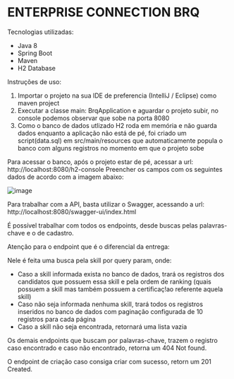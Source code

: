 # ENTERPRISE CONNECTION BRQ

Tecnologias utilizadas:
- Java 8
- Spring Boot
- Maven
- H2 Database 

Instruções de uso:

1) Importar o projeto na sua IDE de preferencia (IntelliJ / Eclipse) como maven project
2) Executar a classe main: BrqApplication e aguardar o projeto subir, no console podemos observar que sobe na porta 8080
3) Como o banco de dados utlizado H2 roda em memória e não guarda dados enquanto a aplicação não está de pé, foi criado um script(data.sql) em src/main/resources que automaticamente popula o banco com alguns registros no momento em que o projeto sobe

Para acessar o banco, após o projeto estar de pé, acessar a url: http://localhost:8080/h2-console
Preencher os campos com os seguintes dados de acordo com a imagem abaixo: 

![image](https://user-images.githubusercontent.com/62717114/166119308-c9342405-7b2c-447e-9d9c-b6395f1b43ae.png)

Para trabalhar com a API, basta utilizar o Swagger, acessando a url: http://localhost:8080/swagger-ui/index.html

É possível trabalhar com todos os endpoints, desde buscas pelas palavras-chave e o de cadastro.

Atenção para o endpoint que é o diferencial da entrega: 

Nele é feita uma busca pela skill por query param, onde:
  * Caso a skill informada exista no banco de dados, trará os registros dos candidatos que possuem essa skill e pela ordem de ranking (quais possuem a skill mas também possuem a certificaç!ao referente aquela skill)
  * Caso não seja informada nenhuma skill, trará todos os registros inseridos no banco de dados com paginação configurada de 10 registros para cada página
  * Caso a skill não seja encontrada, retornará uma lista vazia

Os demais endpoints que buscam por palavras-chave, trazem o registro caso encontrado e caso não encontrado, retorna um 404 Not found.

O endpoint de criação caso consiga criar com sucesso, retorn um 201 Created.

